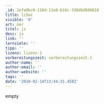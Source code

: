 ```yaml
---
_id: 2efa0bc0-118d-11e8-b16c-338dbd606818
title: li5xc
visible: '0'
art: oer
titel: js
desc: js
link: ''
lernziele: ''
tipp: ''
lizenz: lizenz-1
vorbereitungszeit: vorbereitungszeit-1
author-name: ''
author-email: ''
author-website: ''
tags: ''
date: '2018-02-14T13:44:31.458Z'
---
```

empty
